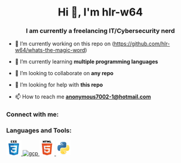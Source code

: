 <h1 align="center">Hi 👋, I'm hlr-w64</h1>
<h3 align="center">I am currently a freelancing IT/Cybersecurity nerd</h3>

- 🔭 I’m currently working on this repo on (https://github.com/hlr-w64/whats-the-magic-word)

- 🌱 I’m currently learning **multiple programming languages**

- 👯 I’m looking to collaborate on **any repo**

- 🤝 I’m looking for help with **this repo**

- 📫 How to reach me **anonymous7002-1@hotmail.com**

<h3 align="left">Connect with me:</h3>
<p align="left">
</p>

<h3 align="left">Languages and Tools:</h3>
<p align="left"> <a href="https://www.w3schools.com/css/" target="_blank" rel="noreferrer"> <img src="https://raw.githubusercontent.com/devicons/devicon/master/icons/css3/css3-original-wordmark.svg" alt="css3" width="40" height="40"/> </a> <a href="https://cloud.google.com" target="_blank" rel="noreferrer"> <img src="https://www.vectorlogo.zone/logos/google_cloud/google_cloud-icon.svg" alt="gcp" width="40" height="40"/> </a> <a href="https://www.w3.org/html/" target="_blank" rel="noreferrer"> <img src="https://raw.githubusercontent.com/devicons/devicon/master/icons/html5/html5-original-wordmark.svg" alt="html5" width="40" height="40"/> </a> <a href="https://www.python.org" target="_blank" rel="noreferrer"> <img src="https://raw.githubusercontent.com/devicons/devicon/master/icons/python/python-original.svg" alt="python" width="40" height="40"/> </a> </p>

